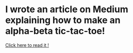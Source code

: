 <h1><b>I wrote an article on Medium explaining how to make an<br> alpha-beta tic-tac-toe!</b></h1>
<a target="_blank" href="https://medium.com/@nana2004mo/making-a-tictactoe-using-alpha-beta-bruning-82b985684896">Click here to read it
!</a>

